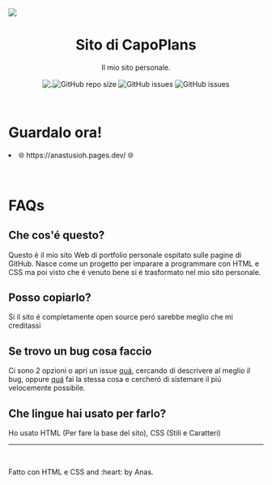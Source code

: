 <img src="https://i.imgur.com/swrEy90.png" align="center">
<h1 align="center" style="font-weight: bolder;">Sito di CapoPlans</h2>
<p align="center">Il mio sito personale.</p>

<p align="center">
  <a href="https://dsc.gg/anasgang" target="_blank">
    <img src="https://img.shields.io/discord/966319935146057811?label=Discord&logo=Discord" align="center"  />
  </a>
  <img alt="GitHub repo size" src="https://img.shields.io/github/repo-size/anastusio/anastusioh" align="center">
  <img alt="GitHub issues" src="https://img.shields.io/github/issues-raw/anastusio/anastusioh" align="center">
  <img alt="GitHub issues" src="https://img.shields.io/badge/Status-stable-green" align="center">


</p>
<br>

<h1>Guardalo ora!</h1>
<li>🌐    https://anastusioh.pages.dev/   🌐 </li>

<br>
<br>



<h1>FAQs</h1>

<h2>Che cos'é questo?</h2>
<p>Questo è il mio sito Web di portfolio personale ospitato sulle pagine di GitHub. Nasce come un progetto per imparare a programmare con HTML e CSS ma poi visto che é venuto bene si é trasformato nel mio sito personale.</p>

<h2>Posso copiarlo?</h2>
<p>Si il sito é completamente open source peró sarebbe meglio che mi creditassi</p>

<h2>Se trovo un bug cosa faccio</h2>
<p>Ci sono 2 opzioni o apri un issue <a href="https://github.com/Anastusio/Anastusioh/issues">quá</a>, cercando di descrivere al meglio il bug, oppure <a href="https://anastusioh.pages.dev/contattami">quá</a> fai la stessa cosa e cercheró di sistemare il piú velocemente possibile.</p>

<h2>Che lingue hai usato per farlo?</h2>
<p>Ho usato HTML (Per fare la base del sito), CSS (Stili e Caratteri)</p>

---

<br>

<p>Fatto con HTML e CSS and :heart: by Anas. </p>
